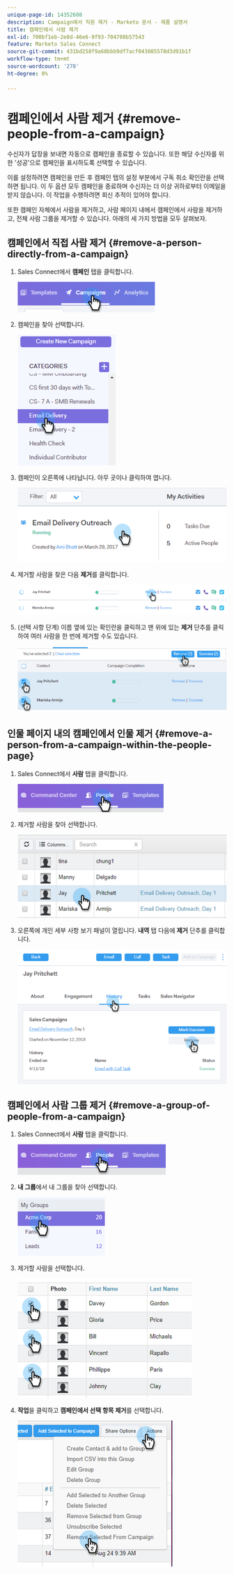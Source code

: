 ```yaml
---
unique-page-id: 14352608
description: Campaign에서 직원 제거 - Marketo 문서 - 제품 설명서
title: 캠페인에서 사람 제거
exl-id: 700bf1eb-2e8d-46e6-9f93-704708b57543
feature: Marketo Sales Connect
source-git-commit: 431bd258f9a68bbb9df7acf043085578d3d91b1f
workflow-type: tm+mt
source-wordcount: '278'
ht-degree: 0%

---
```


# 캠페인에서 사람 제거 {#remove-people-from-a-campaign}

수신자가 답장을 보내면 자동으로 캠페인을 종료할 수 있습니다. 또한 해당 수신자를 위한 &#39;성공&#39;으로 캠페인을 표시하도록 선택할 수 있습니다.

이를 설정하려면 캠페인을 만든 후 캠페인 탭의 설정 부분에서 구독 취소 확인란을 선택하면 됩니다. 이 두 옵션 모두 캠페인을 종료하며 수신자는 더 이상 귀하로부터 이메일을 받지 않습니다. 이 작업을 수행하려면 회신 추적이 있어야 합니다.

또한 캠페인 자체에서 사람을 제거하고, 사람 페이지 내에서 캠페인에서 사람을 제거하고, 전체 사람 그룹을 제거할 수 있습니다. 아래의 세 가지 방법을 모두 살펴보자.

## 캠페인에서 직접 사람 제거 {#remove-a-person-directly-from-a-campaign}

1. Sales Connect에서 **캠페인** 탭을 클릭합니다.

   ![](assets/one.png)

1. 캠페인을 찾아 선택합니다.

   ![](assets/two.png)

1. 캠페인이 오른쪽에 나타납니다. 아무 곳이나 클릭하여 엽니다.

   ![](assets/three.png)

1. 제거할 사람을 찾은 다음 **제거**&#x200B;를 클릭합니다.

   ![](assets/four.png)

1. (선택 사항 단계) 이름 옆에 있는 확인란을 클릭하고 맨 위에 있는 **제거** 단추를 클릭하여 여러 사람을 한 번에 제거할 수도 있습니다.

   ![](assets/five.png)

## 인물 페이지 내의 캠페인에서 인물 제거 {#remove-a-person-from-a-campaign-within-the-people-page}

1. Sales Connect에서 **사람** 탭을 클릭합니다.

   ![](assets/one-a.png)

1. 제거할 사람을 찾아 선택합니다.

   ![](assets/two-a.png)

1. 오른쪽에 개인 세부 사항 보기 패널이 열립니다. **내역** 탭 다음에 **제거** 단추를 클릭합니다.

   ![](assets/three-a.png)

## 캠페인에서 사람 그룹 제거 {#remove-a-group-of-people-from-a-campaign}

1. Sales Connect에서 **사람** 탭을 클릭합니다.

   ![](assets/one-b.png)

1. **내 그룹**&#x200B;에서 내 그룹을 찾아 선택합니다.

   ![](assets/two-b.png)

1. 제거할 사람을 선택합니다.

   ![](assets/three-b.png)

1. **작업**&#x200B;을 클릭하고 **캠페인에서 선택 항목 제거**&#x200B;를 선택합니다.

   ![](assets/four-b.png)
